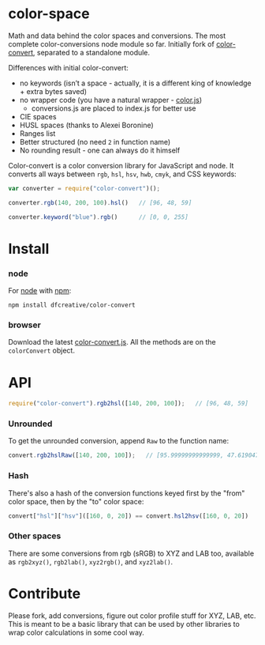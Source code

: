 # color-space

Math and data behind the color spaces and conversions. The most complete color-conversions node module so far. Initially fork of [color-convert](https://github.com/dfcreative/color), separated to a standalone module.

Differences with initial color-convert:

* no keywords (isn’t a space - actually, it is a different king of knowledge + extra bytes saved)
* no wrapper code (you have a natural wrapper - [color.js](https://github.com/dfcreative/color))
	* conversions.js are placed to index.js for better use
* CIE spaces
* HUSL spaces (thanks to Alexei Boronine)
* Ranges list
* Better structured (no need `2` in function name)
* No rounding result - one can always do it himself

Color-convert is a color conversion library for JavaScript and node. It converts all ways between `rgb`, `hsl`, `hsv`, `hwb`, `cmyk`, and CSS keywords:

```javascript
var converter = require("color-convert")();

converter.rgb(140, 200, 100).hsl()   // [96, 48, 59]

converter.keyword("blue").rgb()      // [0, 0, 255]
```

# Install

### node

For [node](http://nodejs.org) with [npm](http://npmjs.org):

	npm install dfcreative/color-convert

### browser

Download the latest [color-convert.js](http://github.com/harthur/color-convert/downloads). All the methods are on the `colorConvert` object.

# API

```javascript
require("color-convert").rgb2hsl([140, 200, 100]);   // [96, 48, 59]
```

### Unrounded
To get the unrounded conversion, append `Raw` to the function name:

```javascript
convert.rgb2hslRaw([140, 200, 100]);   // [95.99999999999999, 47.619047619047606, 58.82352941176471]
```

### Hash
There's also a hash of the conversion functions keyed first by the "from" color space, then by the "to" color space:

```javascript
convert["hsl"]["hsv"]([160, 0, 20]) == convert.hsl2hsv([160, 0, 20])
```

### Other spaces
There are some conversions from rgb (sRGB) to XYZ and LAB too, available as `rgb2xyz()`, `rgb2lab()`, `xyz2rgb()`, and `xyz2lab()`.

# Contribute
Please fork, add conversions, figure out color profile stuff for XYZ, LAB, etc. This is meant to be a basic library that can be used by other libraries to wrap color calculations in some cool way.
